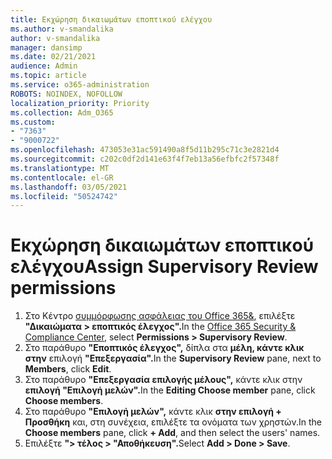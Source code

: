 ```yaml
---
title: Εκχώρηση δικαιωμάτων εποπτικού ελέγχου
ms.author: v-smandalika
author: v-smandalika
manager: dansimp
ms.date: 02/21/2021
audience: Admin
ms.topic: article
ms.service: o365-administration
ROBOTS: NOINDEX, NOFOLLOW
localization_priority: Priority
ms.collection: Adm_O365
ms.custom:
- "7363"
- "9000722"
ms.openlocfilehash: 473053e31ac591490a8f5d11b295c71c3e2821d4
ms.sourcegitcommit: c202c0df2d141e63f4f7eb13a56efbfc2f57348f
ms.translationtype: MT
ms.contentlocale: el-GR
ms.lasthandoff: 03/05/2021
ms.locfileid: "50524742"
---
```

# <a name="assign-supervisory-review-permissions"></a><span data-ttu-id="49b54-102">Εκχώρηση δικαιωμάτων εποπτικού ελέγχου</span><span class="sxs-lookup"><span data-stu-id="49b54-102">Assign Supervisory Review permissions</span></span>

1. <span data-ttu-id="49b54-103">Στο Κέντρο [συμμόρφωσης ασφάλειας του Office 365&](https://sip.protection.office.com/homepage), επιλέξτε **"Δικαιώματα > εποπτικός έλεγχος".**</span><span class="sxs-lookup"><span data-stu-id="49b54-103">In the [Office 365 Security & Compliance Center](https://sip.protection.office.com/homepage), select **Permissions > Supervisory Review**.</span></span>
2. <span data-ttu-id="49b54-104">Στο παράθυρο **"Εποπτικός έλεγχος",** δίπλα στα **μέλη, κάντε κλικ στην** επιλογή **"Επεξεργασία".**</span><span class="sxs-lookup"><span data-stu-id="49b54-104">In the **Supervisory Review** pane, next to **Members**, click **Edit**.</span></span>
3. <span data-ttu-id="49b54-105">Στο παράθυρο **"Επεξεργασία επιλογής μέλους",** κάντε κλικ στην **επιλογή "Επιλογή μελών".**</span><span class="sxs-lookup"><span data-stu-id="49b54-105">In the **Editing Choose member** pane, click **Choose members**.</span></span>
4. <span data-ttu-id="49b54-106">Στο παράθυρο **"Επιλογή μελών",** κάντε κλικ **στην επιλογή + Προσθήκη** και, στη συνέχεια, επιλέξτε τα ονόματα των χρηστών.</span><span class="sxs-lookup"><span data-stu-id="49b54-106">In the **Choose members** pane, click **+ Add**, and then select the users' names.</span></span>
5. <span data-ttu-id="49b54-107">Επιλέξτε **"> τέλος > "Αποθήκευση".**</span><span class="sxs-lookup"><span data-stu-id="49b54-107">Select **Add > Done > Save**.</span></span>